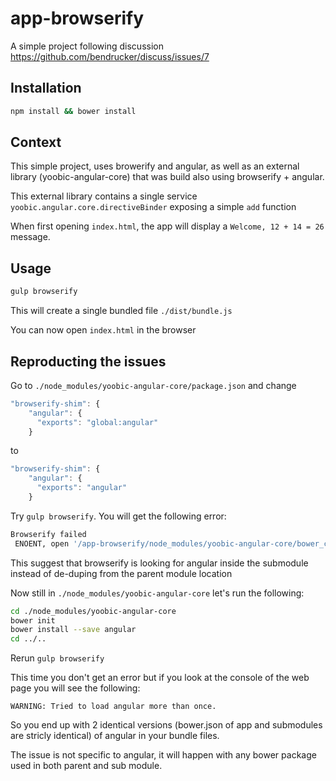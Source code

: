# app-browserify

A simple project following discussion https://github.com/bendrucker/discuss/issues/7

## Installation
```bash
npm install && bower install
```

## Context
This simple project, uses browerify and angular, as well as an external library (yoobic-angular-core) that was build also using browserify + angular.

This external library contains a single service  `yoobic.angular.core.directiveBinder` exposing a simple `add` function

When first opening `index.html`, the app will display a `Welcome, 12 + 14 = 26` message.

## Usage
```bash
gulp browserify
```

This will create a single bundled file `./dist/bundle.js`

You can now open `index.html` in the browser

## Reproducting the issues
Go to `./node_modules/yoobic-angular-core/package.json` and change 
```js
"browserify-shim": {
    "angular": {
      "exports": "global:angular"
    }
```
to
```js
"browserify-shim": {
    "angular": {
      "exports": "angular"
    }
```

Try `gulp browserify`.
You will get the following error:
```bash
Browserify failed
 ENOENT, open '/app-browserify/node_modules/yoobic-angular-core/bower_components/angular/angular.js'
```

This suggest that browserify is looking for angular inside the submodule instead of de-duping from the parent module location


Now still in `./node_modules/yoobic-angular-core` let's run the following:

```bash
cd ./node_modules/yoobic-angular-core
bower init
bower install --save angular
cd ../..
```
Rerun `gulp browserify`

This time you don't get an error but if you look at the console of the web page you will see the following:
```
WARNING: Tried to load angular more than once.
```

So you end up with 2 identical versions (bower.json of app and submodules are stricly identical) of angular in your bundle files.

The issue is not specific to angular, it will happen with any bower package used in both parent and sub module.



